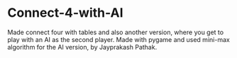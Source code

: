 # Connect-4-with-AI
Made connect four with tables and also another version, where you get to play with an AI as the second player. Made with pygame and used mini-max algorithm for the AI version, by Jayprakash Pathak.
